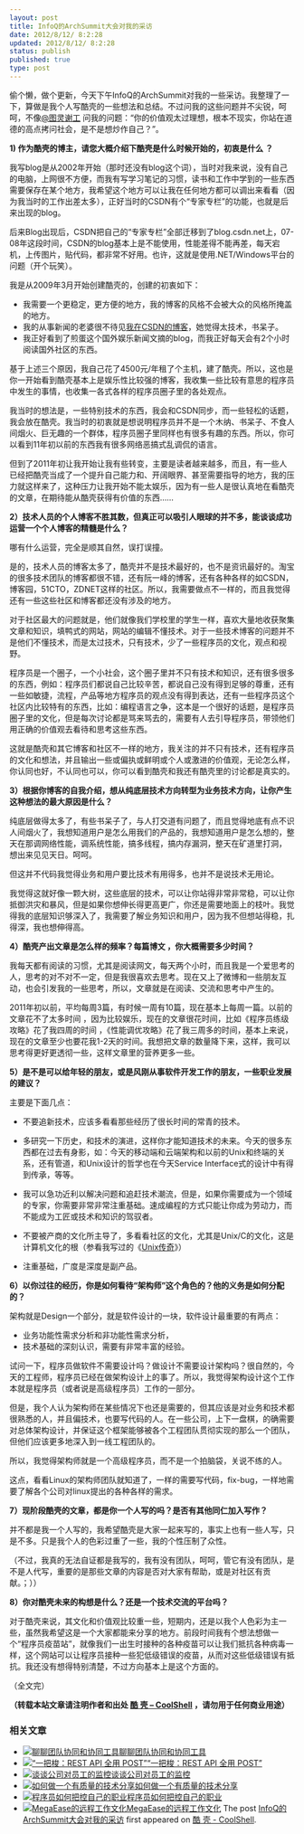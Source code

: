 ```yaml
---
layout: post
title: InfoQ的ArchSummit大会对我的采访
date: 2012/8/12/ 8:2:28
updated: 2012/8/12/ 8:2:28
status: publish
published: true
type: post
---
```



偷个懒，做个更新，今天下午InfoQ的ArchSummit对我的一些采访。我整理了一下，算做是我个人写酷壳的一些想法和总结。不过问我的这些问题并不尖锐，呵呵，不像[@图灵谢工](http://weibo.com/stonemama) 问我的问题：“你的价值观太过理想，根本不现实，你站在道德的高点拷问社会，是不是想炒作自己？”。


**1) 作为酷壳的博主，请您大概介绍下酷壳是什么时候开始的，初衷是什么 ？**


我写blog是从2002年开始（那时还没有blog这个词），当时对我来说，没有自己的电脑，上网很不方便，而我有写学习笔记的习惯，读书和工作中学到的一些东西需要保存在某个地方，我希望这个地方可以让我在任何地方都可以调出来看看（因为我当时的工作出差太多），正好当时的CSDN有个“专家专栏”的功能，也就是后来出现的blog。


后来Blog出现后，CSDN把自己的“专家专栏”全部迁移到了blog.csdn.net上，07-08年这段时间，CSDN的blog基本上是不能使用，性能差得不能再差，每天宕机，上传图片，贴代码，都非常不好用。也许，这就是使用.NET/Windows平台的问题（开个玩笑）。


我是从2009年3月开始创建酷壳的，创建的初衷如下：


* 我需要一个更稳定，更方便的地方，我的博客的风格不会被大众的风格所掩盖的地方。
* 我的从事新闻的老婆很不待见[我在CSDN的博客](http://blog.csdn.net/haoel)，她觉得太技术，书呆子。
* 我正好看到了煎蛋这个国外娱乐新闻文摘的blog，而我正好每天会有2个小时阅读国外社区的东西。


基于上述三个原因，我自己花了4500元/年租了个主机，建了酷壳。所以，这也是你一开始看到酷壳基本上是娱乐性比较强的博客，我收集一些比较有意思的程序员中发生的事情，也收集一各式各样的程序员圈子里的各处观点。


我当时的想法是，一些特别技术的东西，我会和CSDN同步，而一些轻松的话题，我会放在酷壳。我当时的初衷就是想说明程序员并不是一个木纳、书呆子、不食人间烟火、巨无趣的一个群体，程序员圈子里同样也有很多有趣的东西。所以，你可以看到11年初以前的东西我有很多网络恶搞式乱调侃的语言。



但到了2011年初让我开始让我有些转变，主要是读者越来越多，而且，有一些人已经把酷壳当成了一个提升自己能力和、开阔眼界、甚至需要指导的地方，我的压力就这样来了，这种压力让我开始不能太娱乐，因为有一些人是很认真地在看酷壳的文章，在期待能从酷壳获得有价值的东西……


**2）技术人员的个人博客不胜其数，但真正可以吸引人眼球的并不多，能谈谈成功运营一个个人博客的精髓是什么？**


哪有什么运营，完全是顺其自然，误打误撞。


是的，技术人员的博客太多了，酷壳并不是技术最好的，也不是资讯最好的。淘宝的很多技术团队的博客都很不错，还有阮一峰的博客，还有各种各样的如CSDN，博客园，51CTO，ZDNET这样的社区。所以，我需要做点不一样的，而且我觉得还有一些这些社区和博客都还没有涉及的地方。


对于社区最大的问题就是，他们就像我们学校里的学生一样，喜欢大量地收获聚集文章和知识，填鸭式的网站，网站的编辑不懂技术。对于一些技术博客的问题并不是他们不懂技术，而是太过技术，只有技术，少了一些程序员的文化，观点和视野。


程序员是一个圈子，一个小社会，这个圈子里并不只有技术和知识，还有很多很多的东西，例如：程序员们都说自己比较辛苦，都说自己没有得到足够的尊重，还有一些如敏捷，流程，产品等地方程序员的观点没有得到表达，还有一些程序员这个社区内比较特有的东西，比如：编程语言之争，这本是一个很好的话题，是程序员圈子里的文化，但是每次讨论都是骂来骂去的，需要有人去引导程序员，带领他们用正确的价值观去看待和思考这些东西。


这就是酷壳和其它博客和社区不一样的地方，我关注的并不只有技术，还有程序员的文化和想法，并且输出一些或偏执或鲜明或个人或激进的价值观，无论怎么样，你认同也好，不认同也可以，你可以看到酷壳和我还有酷壳里的讨论都是真实的。


**3）根据你博客的自我介绍，想从纯底层技术方向转型为业务技术方向，让你产生这种想法的最大原因是什么？**


纯底层做得太多了，有些书呆子了，与人打交道有问题了，而且觉得地底有点不识人间烟火了，我想知道用户是怎么用我们的产品的，我想知道用户是怎么想的，整天在那调网络性能，调系统性能，搞多线程，搞内存漏洞，整天在矿道里打洞， 想出来见见天日。呵呵。


但这并不代码我觉得业务和用户要比技术有用得多，也并不是说技术无用论。


我觉得这就好像一颗大树，这些底层的技术，可以让你站得非常非常稳，可以让你抵御洪灾和暴风，但是如果你想伸长得更高更广，你还是需要地面上的枝叶。我觉得我的底层知识够深入了，我需要了解业务知识和用户，因为我不但想站得稳，扎得深，我也想伸得高。


**4）酷壳产出文章是怎么样的频率？每篇博文 ，你大概需要多少时间？**


我每天都有阅读的习惯，尤其是阅读网文，每天两个小时，而且我是一个爱思考的人，思考的对不对不一定，但是我很喜欢去思考。现在又上了微博和一些朋友互动，也会引发我的一些思考，所以，文章就是在阅读、交流和思考中产生的。


2011年初以前，平均每周3篇，有时候一周有10篇，现在基本上每周一篇。以前的文章花不了太多时间 ，因为比较娱乐，现在的文章很花时间，比如《程序员练级攻略》花了我四周的时间 ，《性能调优攻略》花了我三周多的时间，基本上来说，现在的文章至少也要花我1-2天的时间。我想把文章的数量降下来，这样，我可以思考得更好更透彻一些，这样文章里的营养更多一些。


**5）是不是可以给年轻的朋友，或是风刚从事软件开发工作的朋友，一些职业发展的建议？**


主要是下面几点：


* 不要追新技术，应该多看看那些经历了很长时间的常青的技术。


* 多研究一下历史，和技术的演进，这样你才能知道技术的未来。今天的很多东西都在过去有身影，如：今天的移动端和云端架构和以前的Unix和终端的关系，还有管道，和Unix设计的哲学也在今天Service Interface式的设计中有得到传承，等等。


* 我可以急功近利以解决问题和追赶技术潮流，但是，如果你需要成为一个领域的专家，你需要非常非常注重基础。速成编程的方式只能让你成为劳动力，而不能成为工匠或技术和知识的驾驭者。


* 不要被产商的文化所主导了，多看看社区的文化，尤其是Unix/C的文化，这是计算机文化的根（参看我写过的《[Unix传奇](https://coolshell.cn/articles/2322.html "Unix传奇(上篇)")》）


* 注重基础，广度是深度是副产品。


**6）以你过往的经历，你是如何看待“架构师”这个角色的？他的义务是如何分配的？**


架构就是Design一个部分，就是软件设计的一块，软件设计最重要的有两点：


* 业务功能性需求分析和非功能性需求分析，
* 技术基础的深刻认识，需要有非常丰富的经验。


试问一下，程序员做软件不需要设计吗？做设计不需要设计架构吗？很自然的，今天的工程师，程序员已经在做架构设计上的事了。所以，我觉得架构设计这个工作本就是程序员（或者说是高级程序员）工作的一部分。


但是，我个人认为架构师在某些情况下也还是需要的，但其应该是对业务和技术都很熟悉的人，并且偏技术，也要写代码的人。在一些公司，上下一盘棋，的确需要对总体架构设计，并保证这个框架能够被各个工程团队贯彻实现的那么一个团队，但他们应该更多地深入到一线工程团队的。


所以，我觉得架构师就是一个高级程序员，而不是一个拍脑袋，关说不练的人。


这点，看看Linux的架构师团队就知道了，一样的需要写代码，fix-bug，一样地需要了解各个公司对linux提出的各种各样的需求。


**7）现阶段酷壳的文章，都是你一个人写的吗？是否有其他同仁加入写作？**


并不都是我一个人写的，我希望酷壳是大家一起来写的，事实上也有一些人写，只是不多。只是我个人的色彩过重了一些，我的个性压制了众性。


（不过，我真的无法自证都是我写的，我有没有团队，呵呵，管它有没有团队，是不是人代写，重要的是那些文章的内容是否对大家有帮助，或是对社区有贡献。；））


**8）你对酷壳未来的构想是什么？还是一个技术交流的平台吗？**


对于酷壳来说，其文化和价值观比较重一些，短期内，还是以我个人色彩为主一些，虽然我希望这是一个大家都能来分享的地方。前段时间我有个想法想做一个“程序员疫苗站”，就像我们一出生时接种的各种疫苗可以让我们抵抗各种病毒一样，这个网站可以让程序员接种一些犯低级错误的疫苗，从而对这些低级错误有抵抗。我还没有想得特别清楚，不过方向基本上是这个方面的。


（全文完）




**（转载本站文章请注明作者和出处 [酷 壳 – CoolShell](https://coolshell.cn/) ，请勿用于任何商业用途）**



### 相关文章

* [![聊聊团队协同和协同工具](../wp-content/uploads/2022/10/communication-150x150.png)](https://coolshell.cn/articles/22298.html)[聊聊团队协同和协同工具](https://coolshell.cn/articles/22298.html)
* [![“一把梭：REST API 全用 POST”](../wp-content/uploads/2022/02/http_method-150x150.png)](https://coolshell.cn/articles/22173.html)[“一把梭：REST API 全用 POST”](https://coolshell.cn/articles/22173.html)
* [![谈谈公司对员工的监控](../wp-content/uploads/2022/02/monitoring-150x150.jpeg)](https://coolshell.cn/articles/22157.html)[谈谈公司对员工的监控](https://coolshell.cn/articles/22157.html)
* [![如何做一个有质量的技术分享](../wp-content/uploads/2021/07/knowledge_sharing-300x169-1-150x150.jpeg)](https://coolshell.cn/articles/21589.html)[如何做一个有质量的技术分享](https://coolshell.cn/articles/21589.html)
* [![程序员如何把控自己的职业](../wp-content/uploads/2020/08/programmer.01-e1596792460687-150x150.png)](https://coolshell.cn/articles/20977.html)[程序员如何把控自己的职业](https://coolshell.cn/articles/20977.html)
* [![MegaEase的远程工作文化](../wp-content/uploads/2020/01/remote-150x150.jpg)](https://coolshell.cn/articles/20765.html)[MegaEase的远程工作文化](https://coolshell.cn/articles/20765.html)
The post [InfoQ的ArchSummit大会对我的采访](https://coolshell.cn/articles/8031.html) first appeared on [酷 壳 - CoolShell](https://coolshell.cn).